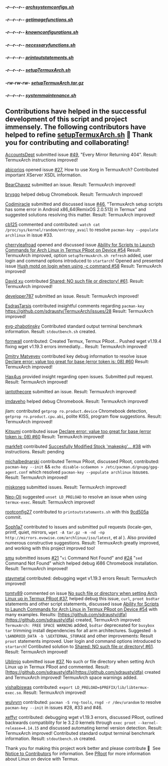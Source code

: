 ##### -r--r--r-- [archsystemconfigs.sh](https://raw.githubusercontent.com/sdrausty/TermuxArch/master/scripts/files/stable/archsystemconfigs.sh)

##### -r--r--r-- [getimagefunctions.sh](https://raw.githubusercontent.com/sdrausty/TermuxArch/master/scripts/files/stable/getimagefunctions.sh)

##### -r--r--r-- [knownconfigurations.sh](https://raw.githubusercontent.com/sdrausty/TermuxArch/master/scripts/files/stable/knownconfigurations.sh)

##### -r--r--r-- [necessaryfunctions.sh](https://raw.githubusercontent.com/sdrausty/TermuxArch/master/scripts/files/stable/necessaryfunctions.sh)

##### -r--r--r-- [printoutstatements.sh](https://raw.githubusercontent.com/sdrausty/TermuxArch/master/scripts/files/stable/printoutstatements.sh)

##### -r--r--r-- [setupTermuxArch.sh](https://raw.githubusercontent.com/sdrausty/TermuxArch/master/scripts/files/stable/setupTermuxArch.sh)

##### -rw-rw-rw- [setupTermuxArch.tar.gz](https://raw.githubusercontent.com/sdrausty/TermuxArch/master/setupTermuxArch.tar.gz)

##### -r--r--r-- [systemmaintenance.sh](https://raw.githubusercontent.com/sdrausty/TermuxArch/master/scripts/files/stable/systemmaintenance.sh)

## Contributions have helped in the successful development of this script and project immensely.  The following contributors have helped to refine [setupTermuxArch.sh](https://raw.githubusercontent.com/sdrausty/TermuxArch/master/setupTermuxArch.tar.gz) 📲 __Thank you for contributing and collaborating!__  

[AccountsDept](https://github.com/accountsdept) submitted issue [#49](https://github.com/sdrausty/TermuxArch/issues/49), "Every Mirror Returning 404".  Result: TermuxArch instructions improved!

[abicorios](https://github.com/abicorios) opened issue [#27](https://github.com/sdrausty/TermuxArch/issues/27), How to use Xorg in TermuxArch? Contributed important XServer XSDL information.

[BearChavez](https://github.com/BearChavez) submitted an issue.  Result: TermuxArch improved!

[brysgo](https://github.com/brysgo) helped debug Chromebook.  Result: TermuxArch improved!

[Codimiracle](https://github.com/Codimiracle) submitted and discussed issue [#46](https://github.com/sdrausty/TermuxArch/issues/46), "TermuxArch setup scripts has some error in Android x86_64(RemixOS 2.0.513) in Termux" and suggested solutions resolving this matter.  Result: TermuxArch improved! 

[cb125](https://github.com/cb125) commented and contributed: `watch cat /proc/sys/kernel/random/entropy_avail` to resolve `pacman-key --populate archlinux` in issue #33. 

[cherryleafroad](https://github.com/cherryleafroad) opened and discussed issue [Ability for Scripts to Launch Commands for Arch Linux in Termux PRoot on Device #54](https://github.com/sdrausty/TermuxArch/issues/54) Result: TermuxArch improved, option `setupTermuxArch.sh refresh` added, user login and command options introduced to `startarch`!  Opened and presented issue [Hush motd on login when using -c command #58](https://github.com/sdrausty/TermuxArch/issues/58) Result: TermuxArch improved!

[David xu](https://github.com/xqdoo00o) contributed [Shared: NO such file or directory! #61](https://github.com/sdrausty/TermuxArch/issues/61).  Result: TermuxArch improved!

[developer787](https://github.com/developer787) submitted an issue.  Result: TermuxArch improved! 

[EsdrasTarsis](https://github.com/EsdrasTarsis) contributed insightful comments regarding `pacman-key` https://github.com/sdrausty/TermuxArch/issues/28 Result: TermuxArch improved!

[evg-zhabotinsky](https://github.com/evg-zhabotinsky) Contributed standard output terminal benchmark information.  Result: `stdoutbench.sh` created.

[fornwall](https://github.com/fornwall) contributed: Created Termux, Termux PRoot… Pushed wget v1.19.4 fixing wget v1.19.3 errors immediatly…  Result: TermuxArch improved!

[Dmitry Matveyev](https://github.com/greenfork) contributed key debug information to resolve issue [Declare error: value too great for base (error token is: 08) #60](https://github.com/sdrausty/TermuxArch/issues/60)  Result: TermuxArch improved! 

[Hax4us](https://github.com/Hax4us) provided insight regarding open issues. Submitted pull request.  Result: TermuxArch improved! 

[iantothecore](https://github.com/iantothecore) submitted an issue.  Result: TermuxArch improved! 

[imdaveho](https://github.com/imdaveho) helped debug Chromebook.  Result: TermuxArch improved!

jlam: contributed `getprop ro.product.device` Chromebook detection, `getprop ro.product.cpu.abi`, polite KISS, program flow suggestions.  Result: TermuxArch improved! 

[Kitsumi](https://github.com/Kitsumi) contributed issue [Declare error: value too great for base (error token is: 08) #60](https://github.com/sdrausty/TermuxArch/issues/60)  Result: TermuxArch improved! 

[markfelt](https://github.com/markfelt) contributed [Succesfully Modified Stock 'makepkg'... #38](https://github.com/sdrausty/TermuxArch/issues/38) with instructions.  Result: pending 

[michalbednarski](https://github.com/michalbednarski) contributed Termux PRoot, discussed PRoot, contributed: `pacman-key --init` && `echo disable-scdaemon > /etc/pacman.d/gnupg/gpg-agent.conf` which resolved `pacman-key --populate archlinux` issuses.  Result: TermuxArch improved! 

[mjskoneg](https://github.com/mjskoneg) submitted issues.  Result: TermuxArch improved! 

[Neo-Oli](https://github.com/Neo-Oli) suggested `unset LD_PRELOAD` to resolve an issue when using `termux-exec`.  Result: TermuxArch improved! 

[rootconfig27](https://github.com/rootconfig27) contributed to `printoutstatements.sh` with this [9cd505a](https://github.com/rootconfig27/TermuxArch/commit/5c5f1de746731b2f98dc11064fbfd7f8c9cd505a) commit.

[Soph1a7](https://github.com/Soph1a7) contributed to issues and submitted pull requests (locale-gen, printf, quiet, mirrors, `wget -A tar.gz -m -nd -np http://mirrors.evowise.com/archlinux/iso/latest`, et al ).  Also provided numerous constructive suggestions.  Result: TermuxArch greatly improved, and working with this project improved too! 

[smu](https://github.com/smu) submitted issues [#21](https://github.com/sdrausty/TermuxArch/issues/21) "`vi` Command Not Found" and [#24](https://github.com/sdrausty/TermuxArch/issues/24) "`sed` Command Not Found" which helped debug i686 Chromebook installation.  Result: TermuxArch improved!

[staymetal](https://github.com/staymetal) contributed: debugging wget v1.19.3 errors Result: TermuxArch improved!

[tomty89](https://github.com/tomty89) commented on issue [No such file or directory when setting Arch Linux up in Termux PRoot #37](https://github.com/sdrausty/TermuxArch/issues/37), helped debug this issue, `curl`, `proot bsdtar` statements and other script statements, discussed issue [Ability for Scripts to Launch Commands for Arch Linux in Termux PRoot on Device #54](https://github.com/sdrausty/TermuxArch/issues/54) with many examples.  Results: [https://github.com/sdrausty/dfa](https://github.com/sdrausty/dfa) created, TermuxArch improved: `TermuxArch: FREE SPACE WARNING` added, `bsdtar` depreceated for `busybox tar` trimming install dependencies for all arm architectures.  Suggested `-b \$ANDROID_DATA -b \$EXTERNAL_STORAGE` and other improvements: Result `proot` statements improved.  User login and command options introduced to `startarch`!  Contibuted solution to [Shared: NO such file or directory! #61](https://github.com/sdrausty/TermuxArch/issues/61).  Result: TermuxArch improved!

[Ublimjo](https://github.com/Ublimjo) submitted issue [#37](https://github.com/sdrausty/TermuxArch/issues/37), No such or file directory when setting Arch Linux up in Termux PRoot and commented.  Result: [https://github.com/sdrausty/dfa](https://github.com/sdrausty/dfa) created and TermuxArch improved!  TermuxArch space warnings added.

[vishalbiswas](https://github.com/vishalbiswas) contributed: `export LD_PRELOAD=$PREFIX/lib/libtermux-exec.so`.  Result: TermuxArch improved!

[wulvyrn](https://github.com/wulvyrn) contributed: `pacman -S rng-tools`, `rngd -r /dev/urandom` to resolve `pacman-key --init` in issues #28, #33 and #46. 

[xeffyr](https://github.com/Xeffyr) contributed: debugging wget v1.19.3 errors, discussed PRoot, outlined backwards compatiblity for le 3.2.0 kernels through `exec proot --kernel-release=4.14.15` and discussed automating kernel version detection.  Result: TermuxArch improved!  Contributed standard output terminal benchmark information.  Result: `stdoutbench.sh` created.

Thank you for making this project work better and please contribute 🔆  See [Notice to Contributors](NOTICE) for information.  See [PRoot](docs/PRoot) for more information about Linux on device with Termux.
